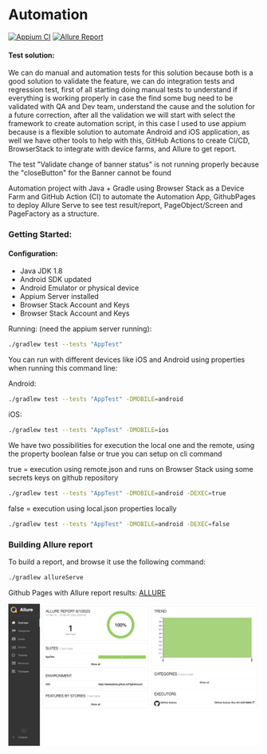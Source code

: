 # Automation


[![Appium CI](https://github.com/tassioplima/miniSDK/actions/workflows/browserstack.yml/badge.svg)](https://github.com/tassioplima/miniSDK/actions)
[![Allure Report](https://img.shields.io/badge/Allure%20Report-deployed-yellowgreen)](https://tassioplima.github.io/miniSDK/)
#### Test solution: 

We can do manual and automation tests for this solution because both is a good solution to validate the feature, we can do integration tests and regression test, first of all starting doing manual tests to understand if everything is working properly in case the find some bug need to be validated with QA and Dev team, understand the cause and the solution for a future correction, after all the validation we will start with select the framework to create automation script,
in this case I used to use appium because is a flexible solution to automate Android and iOS application, as well we have other tools to help with this, GitHub Actions to create CI/CD, BrowserStack to integrate with device farms, and Allure to get report.

The test "Validate change of banner status" is not running properly because the "closeButton" for the Banner cannot be found  


Automation project with Java + Gradle using Browser Stack as a Device Farm and GitHub Action (CI) to automate the Automation App, GithubPages to deploy Allure Serve to see test result/report, PageObject/Screen and PageFactory as a structure.

### Getting Started:

#### Configuration:

- Java JDK 1.8
- Android SDK updated
- Android Emulator or physical device
- Appium Server installed 
- Browser Stack Account and Keys
- Browser Stack Account and Keys

Running: (need the appium server running):

``` sh
./gradlew test --tests "AppTest"
```

You can run with different devices like iOS and Android using properties when running this command line:

Android:

``` sh
./gradlew test --tests "AppTest" -DMOBILE=android
```

iOS:

``` sh
./gradlew test --tests "AppTest" -DMOBILE=ios
```
We have two possibilities for execution the local one and the remote, using the property boolean false or true you can setup on cli command


true = execution using  remote.json and runs on Browser Stack using some secrets keys on github repository

``` sh
./gradlew test --tests "AppTest" -DMOBILE=android -DEXEC=true
```

false = execution using local.json  properties locally

``` sh
./gradlew test --tests "AppTest" -DMOBILE=android -DEXEC=false
```

### Building Allure report

To build a report, and browse it use the following command:

``` sh
./gradlew allureServe
```

Github Pages with Allure report results: [ALLURE](https://tassioplima.github.io/miniSDK/)

![img.png](img/img.png)